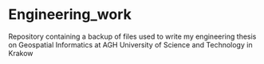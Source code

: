 # Engineering_work
Repository containing a backup of files used to write my engineering thesis on Geospatial Informatics at AGH University of Science and Technology in Krakow
